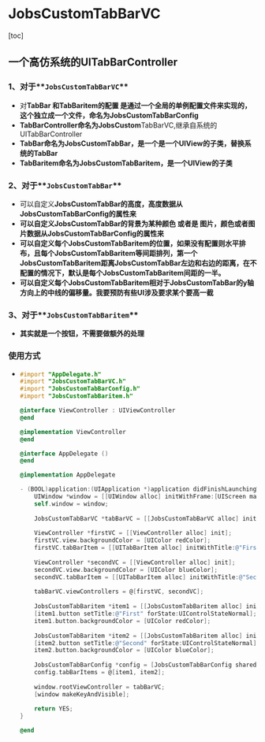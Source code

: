 # JobsCustomTabBarVC

[toc]

## 一个高仿系统的UITabBarController 

### 1、对于**`JobsCustomTabBarVC`**

- 对**TabBar 和TabBaritem的配置 是通过一个全局的单例配置文件来实现的，这个独立成一个文件，命名为JobsCustomTabBarConfig**
- **TabBarController命名为JobsCustom**TabBarVC,继承自系统的UITabBarController
- **TabBar命名为JobsCustomTabBar，是一个是一个UIView的子类，替换系统的TabBar**
- **TabBaritem命名为JobsCustomTabBaritem，是一个UIView的子类**

### 2、对于**`JobsCustomTabBar`**

- 可以自定义**JobsCustomTabBar的高度，高度数据从JobsCustomTabBarConfig的属性来**
- **可以自定义JobsCustomTabBar的背景为某种颜色 或者是 图片，颜色或者图片数据从JobsCustomTabBarConfig的属性来**
- **可以自定义每个JobsCustomTabBaritem的位置，如果没有配置则水平排布，且每个JobsCustomTabBaritem等间距排列，第一个JobsCustomTabBaritem距离JobsCustomTabBar左边和右边的距离，在不配置的情况下，默认是每个JobsCustomTabBaritem间距的一半。**
- **可以自定义每个JobsCustomTabBaritem相对于JobsCustomTabBar的y轴方向上的中线的偏移量。我要预防有些UI涉及要求某个要高一截**


### 3、对于**`JobsCustomTabBaritem`**

- **其实就是一个按钮，不需要做额外的处理**

### 使用方式

* ```objective-c
  #import "AppDelegate.h"
  #import "JobsCustomTabBarVC.h"
  #import "JobsCustomTabBarConfig.h"
  #import "JobsCustomTabBaritem.h"
  
  @interface ViewController : UIViewController
  @end
  
  @implementation ViewController
  @end
  
  @interface AppDelegate ()
  @end
  
  @implementation AppDelegate
  
  - (BOOL)application:(UIApplication *)application didFinishLaunchingWithOptions:(NSDictionary *)launchOptions {
      UIWindow *window = [[UIWindow alloc] initWithFrame:[UIScreen mainScreen].bounds];
      self.window = window;
      
      JobsCustomTabBarVC *tabBarVC = [[JobsCustomTabBarVC alloc] init];
      
      ViewController *firstVC = [[ViewController alloc] init];
      firstVC.view.backgroundColor = [UIColor redColor];
      firstVC.tabBarItem = [[UITabBarItem alloc] initWithTitle:@"First" image:nil tag:0];
      
      ViewController *secondVC = [[ViewController alloc] init];
      secondVC.view.backgroundColor = [UIColor blueColor];
      secondVC.tabBarItem = [[UITabBarItem alloc] initWithTitle:@"Second" image:nil tag:1];
      
      tabBarVC.viewControllers = @[firstVC, secondVC];
      
      JobsCustomTabBaritem *item1 = [[JobsCustomTabBaritem alloc] init];
      [item1.button setTitle:@"First" forState:UIControlStateNormal];
      item1.button.backgroundColor = [UIColor redColor];
      
      JobsCustomTabBaritem *item2 = [[JobsCustomTabBaritem alloc] init];
      [item2.button setTitle:@"Second" forState:UIControlStateNormal];
      item2.button.backgroundColor = [UIColor blueColor];
      
      JobsCustomTabBarConfig *config = [JobsCustomTabBarConfig sharedConfig];
      config.tabBarItems = @[item1, item2];
      
      window.rootViewController = tabBarVC;
      [window makeKeyAndVisible];
      
      return YES;
  }
  
  @end
  ```